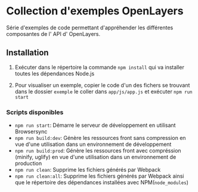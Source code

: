 # Collection d'exemples OpenLayers

Série d'exemples de code permettant d'appréhender les différentes composantes de l' API d' OpenLayers.


## Installation

1. Exécuter dans le répertoire la commande `npm install`  qui va installer toutes les dépendances Node.js

2. Pour visualiser un exemple, copier le code d'un des fichers se trouvant dans le dossier `exemple` le coller dans  `app/js/app.js` et exécuter `npm run start` 


### Scripts disponibles
 
- `npm run start`: Démarre le serveur de développement en utilisant Browsersync
- `npm run build:dev`: Génère les ressources front sans compression en vue d'une utilisation dans un environnement de développement
- `npm run build:prod`: Génère les ressources front avec compréssion (minify, uglify) en vue d'une utilisation dans un environnement de production
- `npm run clean`: Supprime les fichiers générés par Webpack
- `npm run clean:all`: Supprime les fichiers générés par Webpack ainsi que le répertoire des dépendances installées avec NPM(`node_modules`)